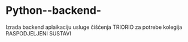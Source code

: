 ﻿# Python--backend-
Izrada backend aplaikaciju usluge čišćenja TRIORIO za potrebe kolegija RASPODJELJENI SUSTAVI

